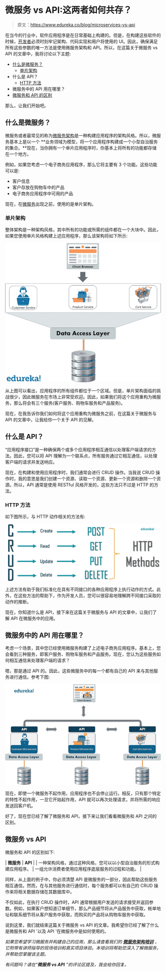# 微服务 vs API:这两者如何共存？

> 原文：<https://www.edureka.co/blog/microservices-vs-api>

在当今的行业中，软件应用程序是在日常基础上构建的。但是，在构建这些软件的时候，[开发者](https://www.edureka.co/microservices-architecture-training)必须时刻牢记架构、代码实现和用户将使用的 UI。因此，确保满足所有这些参数的唯一方法是使用微服务架构和 API。所以，在这篇关于微服务 vs API 的文章中，我将讨论以下主题:

*   [什么是微服务？](#microservices)
    *   [单片架构](#monolithicarchitecture)
*   什么是 API？
    *   [HTTP 方法](#httpmethods)
*   微服务中的 API 用在哪里？
*   [微服务和 API 的区别](#differencesbetweenmicroservicesandapi)

那么，让我们开始吧。

## **什么是微服务？**

微服务或者最常见的称为[微服务架构](https://www.edureka.co/blog/what-is-microservices/)是一种构建应用程序的架构风格。所以，微服务基本上是以一个 **业务领域为模型，将一个应用程序构建成一个小型自治服务的集合。**现在，当你拥有一个单片应用程序时，你基本上将所有的功能都存储在一个地方。

例如，如果您考虑一个电子商务应用程序，那么它将主要有 3 个功能。这些功能可以是:

*   客户信息
*   客户存放在购物车中的产品
*   电子商务应用程序中可用的产品

现在，在[微服务](https://www.edureka.co/blog/microservice-architecture/)出现之前，使用的是单片架构。

### **单片架构**

整体架构是一种架构风格，其中所有的功能或所需的组件都在一个大块中。因此，如果您使用单片风格构建上述应用程序，那么该架构将如下所示:

![Monolithic Architecture - Microservices vs API - Edureka](img/a16ad1062262ccc49948d5aa7636b60a.png)

从上图可以看出，应用程序的所有组件都位于一个区域。但是，单片架构面临的挑战很少，因此微服务在市场上非常受欢迎。因此，如果我们将这个应用重构为微服务，那么将会有三个服务(客户服务、购物车服务和产品服务)。

现在，在我告诉你我们如何将这个应用重构为微服务之前，在这篇关于微服务与 API 的文章中，让我给你一个关于 API 的见解。

## 什么是 API？

“应用程序接口”是一种确保两个或多个应用程序相互通信以处理客户端请求的方法。因此，您可以将 API 理解为一个联系点，所有服务通过它相互通信，以处理客户端的请求并发送响应。

现在，在构建和使用应用程序时，我们通常会进行 CRUD 操作。当我说 CRUD 操作时，我的意思是我们创建一个资源、读取一个资源、更新一个资源和删除一个资源。所以，API 通常是使用 RESTful 风格开发的，这些方法只不过是 HTTP 的方法。

### **HTTP 方法**

如下图所示，与 HTTP 动作相关的方法有:

![CRUD Operations - Microservices vs API - Edureka](img/330bdfca35af377a519bf4ee4c74090f.png)

上述方法有助于我们标准化在具有不同接口的各种应用程序上执行动作的方式。此外，在这些方法的帮助下，作为开发人员，您可以很容易地理解跨不同接口采取的动作的推断。

现在，你知道什么是 API，接下来在这篇关于微服务与 API 的文章中，让我们了解 API 在微服务中的应用。

## 微服务中的 API 用在哪里？

考虑一个场景，其中您已经使用微服务构建了上述电子商务应用程序。基本上，您会看到三种服务，即客户服务、购物车服务和产品服务。现在，您认为这些服务如何相互通信来处理客户端的请求？

嗯，那是通过 API 的。因此，这些微服务中的每一个都有自己的 API 来与其他服务进行通信。参考下图:

![Microservices - Microservices vs API - Edureka](img/d6e9286c30afde34b71f12a9663860b3.png)

现在，即使一个微服务不起作用，应用程序也不会停止运行。相反，只有那个特定的特性不起作用，一旦它开始起作用，API 就可以再次处理请求，并将所需的响应发送回客户机。

好了，现在您已经了解了微服务和 API，接下来让我们看看微服务和 API 之间的区别。

## **微服务 vs API**

微服务和 API 的区别如下:

| **微服务** | **API** |
| 一种架构风格，通过这种风格，您可以以小型自治服务的形式构建应用程序。 | 一组允许消费者使用应用程序底层服务的过程和功能。 |

同样，从上面的例子中，你必须清楚 API 是微服务的一部分，因此帮助这些服务相互通信。然而，在与其他服务进行通信时，每个服务都可以有自己的 CRUD 操作来将相关数据存储在其数据库中。

不仅如此，在执行 CRUD 操作时，API 通常根据用户发送的请求接受并返回参数。例如，如果客户想知道订单细节，那么产品细节将从产品服务中获取，帐单地址和联系细节将从客户服务中获取，而购买的产品将从购物车服务中获取。

说到这里，我们就结束这篇关于微服务 vs API 的文章。我希望你已经了解了什么是微服务和 API '以及 API '在微服务中是如何使用的。

*如果您希望学习微服务并构建自己的应用，那么请查看我们的 **[微服务架构培训](https://www.edureka.co/microservices-architecture-training)** ，它附带有讲师指导的现场培训和真实项目体验。本培训将帮助您深入了解微服务，并帮助您掌握该主题。*

*有问题吗？请在“**微服务 vs API** ”的评论区提及，我会给你回复。*